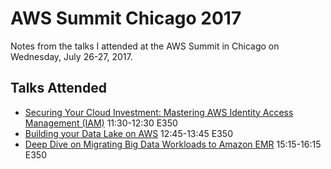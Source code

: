 # AWS Summit Chicago 2017

Notes from the talks I attended at the AWS Summit in Chicago on Wednesday, July 26-27, 2017.

## Talks Attended

* [Securing Your Cloud Investment: Mastering AWS Identity Access Management (IAM)](./securing-your-cloud-investment-mastering-aws-identity-access-management-iam.md) 11:30-12:30 E350
* [Building your Data Lake on AWS](https://awschicago17.smarteventscloud.com/connect/sessionDetail.ww?SESSION_ID=123335) 12:45-13:45 E350
* [Deep Dive on Migrating Big Data Workloads to Amazon EMR](https://awschicago17.smarteventscloud.com/connect/sessionDetail.ww?SESSION_ID=123203) 15:15-16:15 E350

